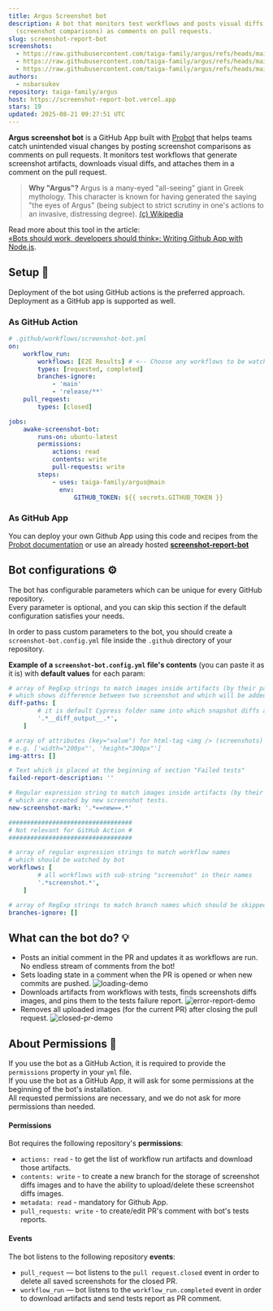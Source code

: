 ```yaml
---
title: Argus Screenshot bot
description: A bot that monitors test workflows and posts visual diffs
  (screenshot comparisons) as comments on pull requests.
slug: screenshot-report-bot
screenshots:
  - https://raw.githubusercontent.com/taiga-family/argus/refs/heads/main/.demo/error-report.png
  - https://raw.githubusercontent.com/taiga-family/argus/refs/heads/main/.demo/loading.png
  - https://raw.githubusercontent.com/taiga-family/argus/refs/heads/main/.demo/pr-closed.png
authors:
  - nsbarsukov
repository: taiga-family/argus
host: https://screenshot-report-bot.vercel.app
stars: 19
updated: 2025-08-21 09:27:51 UTC
---
```


**Argus screenshot bot** is a GitHub App built with [Probot](https://github.com/probot/probot) that helps teams catch unintended visual changes by posting screenshot comparisons as comments on pull requests.
It monitors test workflows that generate screenshot artifacts, downloads visual diffs, and attaches them in a comment on the pull request.

> **Why "Argus"?** Argus is a many-eyed "all-seeing" giant in Greek mythology.
> This character is known for having generated the saying "the eyes of Argus"
> (being subject to strict scrutiny in one's actions to an invasive, distressing degree).
> [(c) Wikipedia](https://en.wikipedia.org/wiki/Argus_Panoptes)

Read more about this tool in the article:<br/>
[«Bots should work, developers should think»: Writing Github App with Node.js](https://medium.com/its-tinkoff/bots-should-work-developers-should-think-writing-github-app-with-node-js-2e8eb049d7e4).

## Setup :rocket:

Deployment of the bot using GitHub actions is the preferred approach.<br />
Deployment as a GitHub app is supported as well.

### As GitHub Action

```yml
# .github/workflows/screenshot-bot.yml
on:
    workflow_run:
        workflows: [E2E Results] # <-- Choose any workflows to be watched by bot
        types: [requested, completed]
        branches-ignore:
            - 'main'
            - 'release/**'
    pull_request:
        types: [closed]

jobs:
    awake-screenshot-bot:
        runs-on: ubuntu-latest
        permissions:
            actions: read
            contents: write
            pull-requests: write
        steps:
            - uses: taiga-family/argus@main
              env:
                  GITHUB_TOKEN: ${{ secrets.GITHUB_TOKEN }}
```

### As GitHub App

You can deploy your own Github App using this code and recipes from the [Probot documentation](https://probot.github.io/docs/deployment)
or use an already hosted **[screenshot‑report‑bot](https://github.com/apps/screenshot-report-bot/installations/new)**

## Bot configurations :gear:

The bot has configurable parameters which can be unique for every GitHub repository.<br>
Every parameter is optional, and you can skip this section if the default configuration satisfies your needs.

In order to pass custom parameters to the bot, you should create a `screenshot-bot.config.yml` file inside the `.github` directory of your repository.

**Example of a `screenshot-bot.config.yml` file's contents** (you can paste it as it is) with **default values** for each param:

```yaml
# array of RegExp strings to match images inside artifacts (by their path or file name)
# which shows difference between two screenshot and which will be added to bot report comment
diff-paths: [
        # it is default Cypress folder name into which snapshot diffs are put
        '.*__diff_output__.*',
    ]

# array of attributes (key="value") for html-tag <img /> (screenshots)
# e.g. ['width="200px"', 'height="300px"']
img-attrs: []

# Text which is placed at the beginning of section "Failed tests"
failed-report-description: ''

# Regular expression string to match images inside artifacts (by their path or file name)
# which are created by new screenshot tests.
new-screenshot-mark: '.*==new==.*'

##################################
# Not relevant for GitHub Action #
##################################

# array of regular expression strings to match workflow names
# which should be watched by bot
workflows: [
        # all workflows with sub-string "screenshot" in their names
        '.*screenshot.*',
    ]

# array of RegExp strings to match branch names which should be skipped by bot
branches-ignore: []
```

## What can the bot do? :bulb:

-  Posts an initial comment in the PR and updates it as workflows are run.
   No endless stream of comments from the bot!
-   Sets loading state in a comment when the PR is opened or when new commits are pushed.
    ![loading-demo](https://raw.githubusercontent.com/taiga-family/argus/refs/heads/main/.demo/loading.png)
-   Downloads artifacts from workflows with tests, finds screenshots diffs images, and pins them to the tests failure report.
    ![error-report-demo](https://raw.githubusercontent.com/taiga-family/argus/refs/heads/main/.demo/error-report.png)
-   Removes all uploaded images (for the current PR) after closing the pull request.
    ![closed-pr-demo](https://raw.githubusercontent.com/taiga-family/argus/refs/heads/main/.demo/pr-closed.png)

## About Permissions :closed_lock_with_key:

If you use the bot as a GitHub Action, it is required to provide the `permissions` property in your `yml` file.<br>
If you use the bot as a GitHub App, it will ask for some permissions at the beginning of the bot's installation.<br>
All requested permissions are necessary, and we do not ask for more permissions than needed.

#### Permissions

Bot requires the following repository's **permissions**:

-   `actions: read` - to get the list of workflow run artifacts and download those artifacts.
-   `contents: write` - to create a new branch for the storage of screenshot diffs images
    and to have the ability to upload/delete these screenshot diffs images.
-   `metadata: read` - mandatory for Github App.
-   `pull_requests: write` - to create/edit PR's comment with bot's tests reports.

#### Events

The bot listens to the following repository **events**:

-   `pull_request` — bot listens to the `pull request.closed` event in order to delete all saved screenshots for the closed PR.
-   `workflow_run` — bot listens to the `workflow_run.completed` event in order to download artifacts and send tests report as PR comment.
